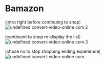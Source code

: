 # Bamazon

(intro right before continuing to shop)
![undefined convert-video-online com 2](https://user-images.githubusercontent.com/43594007/52538659-411d2a80-2d43-11e9-9516-52be1377d70e.gif)


(continued to shop re-display the list) 
![undefined convert-video-online com 3](https://user-images.githubusercontent.com/43594007/52538696-99542c80-2d43-11e9-8035-764cc7aff775.gif)

(chose no to stop shopping ending experience) 
![undefined convert-video-online com](https://user-images.githubusercontent.com/43594007/52538745-44fd7c80-2d44-11e9-9e7e-16a2d164f7fd.gif)
